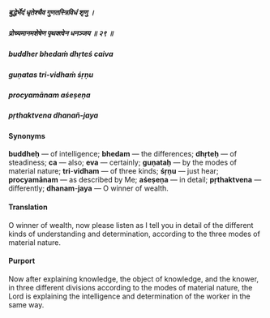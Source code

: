 ##### बुद्धेर्भेदं धृतेश्चैव गुणतस्त्रिविधं शृणु ।
##### प्रोच्यमानमशेषेण पृथक्त्वेन धनञ्जय ॥ २९ ॥

##### buddher bhedaṁ dhṛteś caiva
##### guṇatas tri-vidhaṁ śṛṇu
##### procyamānam aśeṣeṇa
##### pṛthaktvena dhanañ-jaya

#### Synonyms

**buddheḥ** — of intelligence; **bhedam** — the differences; **dhṛteḥ** — of steadiness; **ca** — also; **eva** — certainly; **guṇataḥ** — by the modes of material nature; **tri**-**vidham** — of three kinds; **śṛṇu** — just hear; **procyamānam** — as described by Me; **aśeṣeṇa** — in detail; **pṛthaktvena** — differently; **dhanam**-**jaya** — O winner of wealth.

#### Translation

O winner of wealth, now please listen as I tell you in detail of the different kinds of understanding and determination, according to the three modes of material nature.

#### Purport

Now after explaining knowledge, the object of knowledge, and the knower, in three different divisions according to the modes of material nature, the Lord is explaining the intelligence and determination of the worker in the same way.
